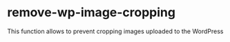 # remove-wp-image-cropping
This function allows to prevent cropping images uploaded to the WordPress
